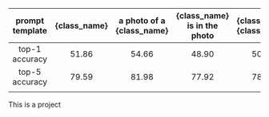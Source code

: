 | prompt template | {class_name} | a photo of a {class_name} | {class_name} is in the photo | {class_name} {class_name} | This is {class_name} |
|:---------------:|:------------:|:-------------------------:|:----------------------------:|:-------------------------:|:--------------------:|
|  top-1 accuracy |     51.86    |           54.66           |             48.90            |           50.21           |         46.69        |
|  top-5 accuracy |     79.59    |           81.98           |             77.92            |           78.43           |         74.59        |
|                 |              |                           |                              |                           |                      |

This is a project 